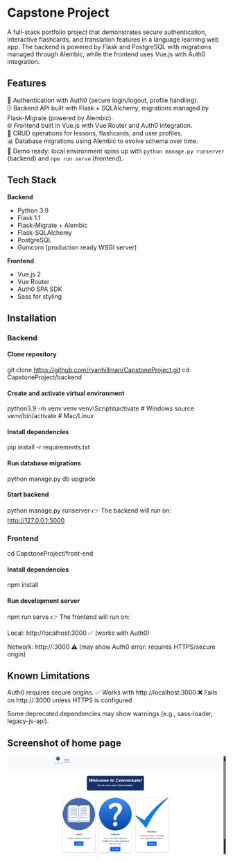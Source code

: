 # Capstone Project

A full-stack portfolio project that demonstrates secure authentication, interactive flashcards, and translation features in a language learning web app. The backend is powered by Flask and PostgreSQL with migrations managed through Alembic, while the frontend uses Vue.js with Auth0 integration.

## Features

🔑 Authentication with Auth0 (secure login/logout, profile handling).  
🗄 Backend API built with Flask + SQLAlchemy, migrations managed by Flask-Migrate (powered by Alembic).  
🌐 Frontend built in Vue.js with Vue Router and Auth0 integration.  
📝 CRUD operations for lessons, flashcards, and user profiles.  
📊 Database migrations using Alembic to evolve schema over time.  
🎯 Demo ready: local environment spins up with `python manage.py runserver` (backend) and `npm run serve` (frontend).  

## Tech Stack

**Backend**
- Python 3.9  
- Flask 1.1  
- Flask-Migrate + Alembic  
- Flask-SQLAlchemy  
- PostgreSQL  
- Gunicorn (production ready WSGI server)  

**Frontend**
- Vue.js 2  
- Vue Router  
- Auth0 SPA SDK  
- Sass for styling  

## Installation

### Backend

#### Clone repository
git clone https://github.com/ryanhillman/CapstoneProject.git
cd CapstoneProject/backend

#### Create and activate virtual environment
python3.9 -m venv venv
venv\Scripts\activate   # Windows
source venv/bin/activate  # Mac/Linux

#### Install dependencies
pip install -r requirements.txt

#### Run database migrations
python manage.py db upgrade

#### Start backend
python manage.py runserver
👉 The backend will run on: http://127.0.0.1:5000

### Frontend
cd CapstoneProject/front-end

#### Install dependencies
npm install

#### Run development server
npm run serve
👉 The frontend will run on:

Local: http://localhost:3000
 ✅ (works with Auth0)

Network: http://<your-ip>:3000 ⚠️ (may show Auth0 error: requires HTTPS/secure origin)

## Known Limitations

Auth0 requires secure origins.
✅ Works with http://localhost:3000
❌ Fails on http://<LAN-IP>:3000 unless HTTPS is configured

Some deprecated dependencies may show warnings (e.g., sass-loader, legacy-js-api).

## Screenshot of home page
![App Screenshot](./screenshot.png)





